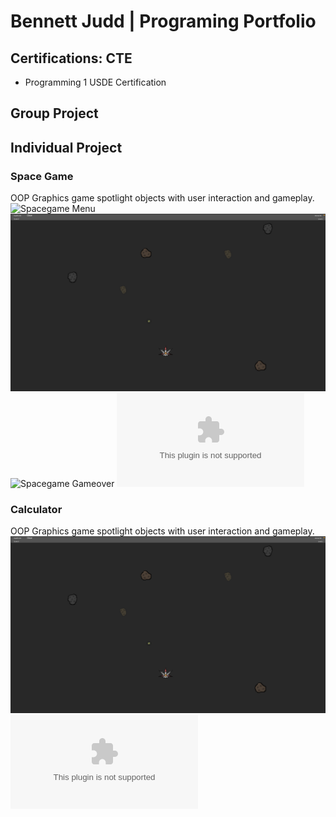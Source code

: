 # Bennett Judd | Programing Portfolio

## Certifications: CTE
* Programming 1 USDE Certification

## Group Project 

## Individual Project

### Space Game
OOP Graphics game spotlight objects with user interaction and gameplay.
![Spacegame Menu]()
![Spacegame Gameplay](https://github.com/BennettJudd/ProjectPlace/blob/main/images/Spacegame.png)
![Spacegame Gameover]()
![SourceCode](https://github.com/BennettJudd/ProjectPlace/blob/main/src/SpaceGame%202.zip)

### Calculator
OOP Graphics game spotlight objects with user interaction and gameplay.
![Calculator display](https://github.com/BennettJudd/ProjectPlace/blob/main/images/Spacegame.png)
![SourceCode](https://github.com/BennettJudd/ProjectPlace/blob/main/src/SpaceGame%202.zip)


